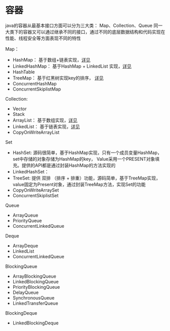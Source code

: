 # 容器

java的容器从最基本接口方面可以分为三大类： Map、Collection、Queue
同一大类下的容器又可以通过继承不同的接口，通过不同的底层数据结构和代码实现在性能、线程安全等方面表现不同的特性

Map：
- HashMap： 基于数组+链表实现，[详见](https://github.com/wangjunjie0817/note/blob/master/java/HashMapSourceCode.md)
- LinkedHashMap： 基于HashMap + LinkedList 实现，[详见](https://github.com/wangjunjie0817/note/blob/master/java/LinkedHashMapSourceCode.md)
- HashTable
- TreeMap： 基于红黑树实现key的排序， [详见](https://github.com/wangjunjie0817/note/blob/master/java/TreeMapSourceCode.md)
- ConcurrentHashMap
- ConcurrentSkiplistMap

Collection:
- Vector
- Stack
- ArrayList： 基于数组实现，[详见](https://github.com/wangjunjie0817/note/blob/master/java/ArrayListSourceCode.md)
- LinkedList： 基于链表实现，[详见](https://github.com/wangjunjie0817/note/blob/master/java/LinkedListSourceCode.md)
- CopyOnWriteArrayList

Set
- HashSet:  源码很简单，基于HashMap实现，只有一个成员变量HashMap，set中存储的对象存储为HashMap的key， Value采用一个PRESENT对象填充。提供的API都是通过封装HashMap的方法实现的
- LinkedHashSet： 
- TreeSet: 提供 双排 （排序 + 排重）功能，源码简单，基于TreeMap实现，value固定为Present对象，通过封装TreeMap方法，实现Set的功能
- CopyOnWriteArraySet
- ConcurrentSkiplistSet

Queue
- ArrayQueue
- PriorityQueue
- ConcurrentLinkedQueue

Deque
- ArrayDeque
- LinkedList
- ConcurrentLinkedQueue

BlockingQueue
- ArrayBlockingQueue
- LinkedBlockingQueue
- PriorityBlockingQueue
- DelayQueue
- SynchronousQueue
- LinkedTransferQueue

BlockingDeque
- LinkedBlockingDeque



